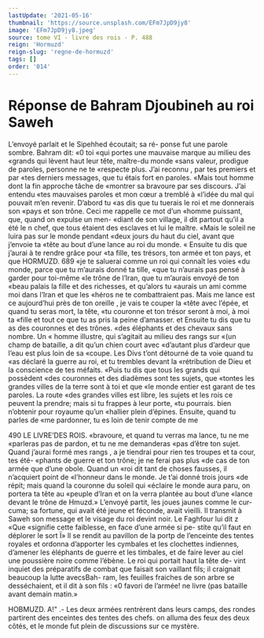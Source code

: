 ```yaml
---
lastUpdate: '2021-05-16'
thumbnail: 'https://source.unsplash.com/EFm7JpD9jy8'
image: 'EFm7JpD9jy8.jpeg'
source: tome VI - livre des rois - P. 488
reign: 'Hormuzd'
reign-slug: 'regne-de-hormuzd'
tags: []
order: '014'
---
```


# Réponse de Bahram Djoubineh au roi Saweh

L’envoyé parlait et le Sipehhed écoutait; sa ré-
ponse fut une parole sombre. Bahram dit: «0 toi «qui portes une mauvaise marque au milieu des «grands qui lèvent haut leur tête, maître-du monde
«sans valeur, prodigue de paroles, personne ne te «respecte plus. J’ai reconnu , par tes premiers et par «tes derniers messages, que tu étais fort en paroles. «Mais tout homme dont la fin approche tâche de «montrer sa bravoure par ses discours. J’ai entendu «tes mauvaises paroles et mon cœur a tremblé à «l’idée du mal qui pouvait m’en revenir. D’abord tu
«as dis que tu tuerais le roi et me donnerais son «pays et son trône. Ceci me rappelle ce mot d’un «homme puissant, que, quand on expulse un men- «diant de son village, il dit partout qu’il a été le
n chef, que tous étaient des esclaves et lui le maître. «Mais le soleil ne luira pas sur le monde pendant «deux jours du haut du ciel, avant que j’envoie ta «tête au bout d’une lance au roi du monde.
« Ensuite tu dis que j’aurai à te rendre grâce pour «ta fille, tes trésors, ton armée et ton pays, et que
HORMUZD. 689 «je te saluerai comme un roi qui connaît les voies
«du monde, parce que tu m’aurais donné ta tille, «que tu n’aurais pas pensé à garder pour toi-même
«le trône de l’lran, que tu m’aurais envoyé de ton
«beau palais la fille et des richesses, et qu’alors tu «aurais un ami comme moi dans l’Iran et que les «héros ne te combattraient pas. Mais me lance est ce aujourd’hui près de ton oreille , je vais te couper la «tête avec l’épée, et quand tu seras mort, la tête,
«tu couronne et ton trésor seront à moi, à moi ta «fille et tout ce que tu as pris la peine d’amasser.
et Ensuite tu dis que tu as des couronnes et des trônes. «des éléphants et des chevaux sans nombre. Un
« homme illustre, qui s’agitait au milieu des rangs sur «(un champ de bataille, a dit qu’un chien court avec «d’autant plus d’ardeur que l’eau est plus loin de sa
«coupe. Les Divs t’ont détourné de ta voie quand tu
«as déclaré la guerre au roi, et tu trembles devant la «rétribution de Dieu et la conscience de tes méfaits.
«Puis tu dis que tous les grands qui possèdent «des couronnes et des diadèmes sont tes sujets, que «tontes les grandes villes de la terre sont à toi et que «le monde entier est garant de tes paroles. La route «des grandes villes est libre, les sujets et les rois ce peuvent la prendre; mais si tu frappes à leur porte, «tu pourrais. bien n’obtenir pour royaume qu’un
«hallier plein d’épines. Ensuite, quand tu parles de
«me pardonner, tu es loin de tenir compte de me

490 LE LlVRE’DES ROIS.
«bravoure, et quand tu verras ma lance, tu ne me
«parleras pas de pardon, et tu ne me demanderas «pas d’être ton sujet. Quand j’aurai formé mes rangs ,
a je tiendrai pour rien tes troupes et ta cour, tes été- «phants de guerre et ton trône; je ne ferai pas plus «de cas de ton armée que d’une obole. Quand un
«roi dit tant de choses fausses, il n’acquiert point de «l’honneur dans le monde. Je t’ai donné trois jours
«de répit; mais quand la couronne du soleil qui «éclaire le monde aura paru, on portera ta tête au «peuple d’lran et on la verra plantée au bout d’une «lance devant le trône de Hmuzd.»
L’envoyé partit, les joues jaunes comme le cur- cuma; sa fortune, qui avait été jeune et féconde,
avait vieilli. Il transmit à Saweh son message et le visage du roi devint noir. Le Faghfour lui dit z «Que «signifie cette faiblesse, en face d’une armée si pe-
stite qu’il faut en déplorer le sort Ï» ll se rendit au
pavillon de la portp de l’enceinte des tentes royales
et ordonna d’apporter les cymbales et les clochettes indiennes, d’amener les éléphants de guerre et les timbales, et de faire lever au ciel une poussière noire comme l’ébène. Le roi qui portait haut la tête de-
vint inquiet des préparatifs de combat que faisait son vaillant fils; il craignait beaucoup la lutte avecsBah- ram, les feuilles fraiches de son arbre se desséchaient,
et il dit à son fils : «0 favori de l’armée! ne livre
(pas bataille avant demain matin.»

HOBMUZD. A!" .- Les deux armées rentrèrent dans leurs camps,
des rondes partirent des enceintes des tentes des chefs. on alluma des feux des deux côtés, et le monde fut plein de discussions sur ce mystère.

